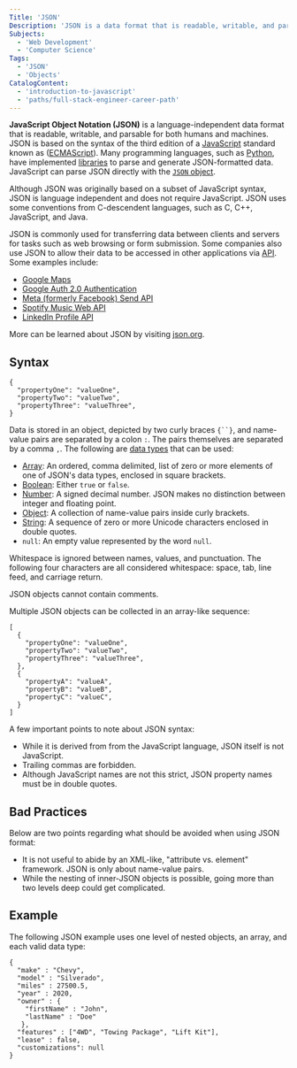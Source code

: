 ```yaml
---
Title: 'JSON'
Description: 'JSON is a data format that is readable, writable, and parsable for both humans and machines.'
Subjects:
  - 'Web Development'
  - 'Computer Science'
Tags:
  - 'JSON'
  - 'Objects'
CatalogContent:
  - 'introduction-to-javascript'
  - 'paths/full-stack-engineer-career-path'
---
```


<link rel="canonical" href="https://www.codecademy.com/article/what-is-json" />

**JavaScript Object Notation (JSON)** is a language-independent data format that is readable, writable, and parsable for both humans and machines. JSON is based on the syntax of the third edition of a [JavaScript](https://www.codecademy.com/resources/docs/javascript) standard known as ([ECMAScript](https://www.ecma-international.org/publications-and-standards/standards/ecma-262/)). Many programming languages, such as [Python](https://www.codecademy.com/resources/docs/python), have implemented [libraries](https://www.codecademy.com/resources/docs/python/json-module) to parse and generate JSON-formatted data. JavaScript can parse JSON directly with the [`JSON` object](https://www.codecademy.com/resources/docs/javascript/json).

Although JSON was originally based on a subset of JavaScript syntax, JSON is language independent and does not require JavaScript. JSON uses some conventions from C-descendent languages, such as C, C++, JavaScript, and Java.

JSON is commonly used for transferring data between clients and servers for tasks such as web browsing or form submission. Some companies also use JSON to allow their data to be accessed in other applications via [API](https://www.codecademy.com/resources/docs/general/api). Some examples include:

- [Google Maps](https://developers.google.com/maps/documentation/geocoding/start)
- [Google Auth 2.0 Authentication](https://developers.google.com/identity/protocols/oauth2/service-account)
- [Meta (formerly Facebook) Send API](https://developers.facebook.com/docs/messenger-platform/reference/send-api)
- [Spotify Music Web API](https://developer.spotify.com/documentation/web-api/)
- [LinkedIn Profile API](https://docs.microsoft.com/en-us/linkedin/shared/integrations/people/profile-api)

More can be learned about JSON by visiting [json.org](https://www.json.org/).

## Syntax

```pseudo
{
  "propertyOne": "valueOne",
  "propertyTwo": "valueTwo",
  "propertyThree": "valueThree",
}
```

Data is stored in an object, depicted by two curly braces ` {``} `, and name-value pairs are separated by a colon `:`. The pairs themselves are separated by a comma `,`. The following are [data types](https://www.codecademy.com/resources/docs/general/data-types) that can be used:

- [Array](https://www.codecademy.com/resources/docs/general/array): An ordered, comma delimited, list of zero or more elements of one of JSON's data types, enclosed in square brackets.
- [Boolean](https://www.codecademy.com/resources/docs/general/boolean): Either `true` or `false`.
- [Number](https://www.codecademy.com/resources/docs/general/number): A signed decimal number. JSON makes no distinction between integer and floating point.
- [Object](https://www.codecademy.com/resources/docs/general/object): A collection of name-value pairs inside curly brackets.
- [String](https://www.codecademy.com/resources/docs/general/string): A sequence of zero or more Unicode characters enclosed in double quotes.
- `null`: An empty value represented by the word `null`.

Whitespace is ignored between names, values, and punctuation. The following four characters are all considered whitespace: space, tab, line feed, and carriage return.

JSON objects cannot contain comments.

Multiple JSON objects can be collected in an array-like sequence:

```pseudo
[
  {
    "propertyOne": "valueOne",
    "propertyTwo": "valueTwo",
    "propertyThree": "valueThree",
  },
  {
    "propertyA": "valueA",
    "propertyB": "valueB",
    "propertyC": "valueC",
  }
]
```

A few important points to note about JSON syntax:

- While it is derived from from the JavaScript language, JSON itself is not JavaScript.
- Trailing commas are forbidden.
- Although JavaScript names are not this strict, JSON property names must be in double quotes.

## Bad Practices

Below are two points regarding what should be avoided when using JSON format:

- It is not useful to abide by an XML-like, "attribute vs. element" framework. JSON is only about name-value pairs.
- While the nesting of inner-JSON objects is possible, going more than two levels deep could get complicated.

## Example

The following JSON example uses one level of nested objects, an array, and each valid data type:

```pseudo
{
  "make" : "Chevy",
  "model" : "Silverado",
  "miles" : 27500.5,
  "year" : 2020,
  "owner" : {
    "firstName" : "John",
    "lastName" : "Doe"
   },
  "features" : ["4WD", "Towing Package", "Lift Kit"],
  "lease" : false,
  "customizations": null
}
```
